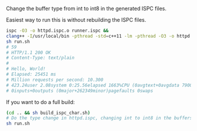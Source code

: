 Change the buffer type from int to int8 in the generated ISPC files.

Easiest way to run this is without rebuilding the ISPC files.

```bash
ispc -O3 -o httpd.ispc.o runner.ispc &&
clang++ -I/usr/local/bin -pthread -std=c++11 -lm -pthread -O3 -o httpd httpd.ispc.o ../tasksys.cpp httpd_ispc.cpp &&
sh run.sh
# 59
# HTTP/1.1 200 OK
# Content-Type: text/plain
#
# Hello, World!
# Elapsed: 25451 ms
# Million requests per second: 10.300
# 423.24user 2.08system 0:25.56elapsed 1663%CPU (0avgtext+0avgdata 790060maxresident)k
# 0inputs+0outputs (0major+262349minor)pagefaults 0swaps
```

If you want to do a full build:

```bash
(cd .. && sh build_ispc_char.sh)
# Do the type change in httpd.ispc, changing int to int8 in the buffers.
sh run.sh
```
